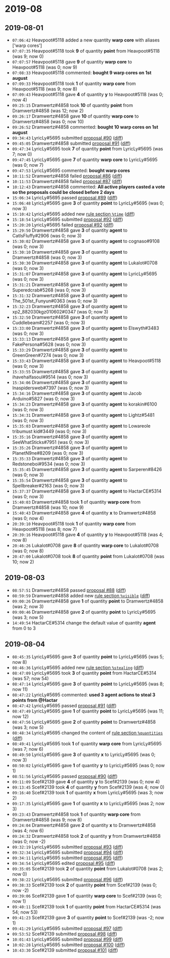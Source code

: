 # 2019-08

## 2019-08-01

* `07:06:42` Heavpoot#5118 added a new quantity **warp core** with aliases ['warp cores']
* `07:07:35` Heavpoot#5118 took **9** of quantity **point** from Heavpoot#5118 (was 9; now 0)
* `07:07:57` Heavpoot#5118 gave **9** of quantity **warp core** to Heavpoot#5118 (was 0; now 9)
* `07:08:33` Heavpoot#5118 commented: **bought 9 warp cores on 1st august**
* `07:09:33` Heavpoot#5118 took **1** of quantity **warp core** from Heavpoot#5118 (was 9; now 8)
* `07:09:43` Heavpoot#5118 gave **4** of quantity **y** to Heavpoot#5118 (was 0; now 4)
* `09:25:15` Dramwertz#4858 took **10** of quantity **point** from Dramwertz#4858 (was 12; now 2)
* `09:26:17` Dramwertz#4858 gave **10** of quantity **warp core** to Dramwertz#4858 (was 0; now 10)
* `09:26:52` Dramwertz#4858 commented: **bought 10 warp cores on 1st august**
* `09:34:43` LyricLy#5695 submitted [proposal #90](../proposals.md#90) ([diff](https://github.com/Quonauts/Quonauts-4/commit/ce133ebeb6da83e6f1e5e84d1e10cecfba37b15e))
* `09:45:05` Dramwertz#4858 submitted [proposal #91](../proposals.md#91) ([diff](https://github.com/Quonauts/Quonauts-4/commit/2ce810d6fd8bc9ec4c990cd7f3533cbcab9b0525))
* `09:47:34` LyricLy#5695 took **7** of quantity **point** from LyricLy#5695 (was 7; now 0)
* `09:47:45` LyricLy#5695 gave **7** of quantity **warp core** to LyricLy#5695 (was 0; now 7)
* `09:47:53` LyricLy#5695 commented: **bought warp cores**
* `10:11:52` Dramwertz#4858 failed [proposal #86](../proposals.md#86) ([diff](https://github.com/Quonauts/Quonauts-4/commit/54ae690709d6e941ed246bad6336f333fcefb779))
* `10:11:53` Dramwertz#4858 failed [proposal #87](../proposals.md#87) ([diff](https://github.com/Quonauts/Quonauts-4/commit/767a722de8d991a5496b8c6fc35ce468dac5fc86))
* `10:12:43` Dramwertz#4858 commented: **All active players casted a vote so the proposals could be closed before 2 days**
* `15:06:34` LyricLy#5695 passed [proposal #89](../proposals.md#89) ([diff](https://github.com/Quonauts/Quonauts-4/commit/e1bea7c232d0a1bf0b0fe649750b49d7f8292c65))
* `15:06:48` LyricLy#5695 gave **3** of quantity **point** to LyricLy#5695 (was 0; now 3)
* `15:10:42` LyricLy#5695 added new [rule section `%time`](../rules.md#time) ([diff](https://github.com/Quonauts/Quonauts-4/commit/29808dffafa45fdbb414f701cdd06f4859d17b26))
* `15:18:54` LyricLy#5695 submitted [proposal #92](../proposals.md#92) ([diff](https://github.com/Quonauts/Quonauts-4/commit/c50b1fd796c3188eb4c3e458c6fc8c55ba4b1580))
* `15:20:20` LyricLy#5695 failed [proposal #92](../proposals.md#92) ([diff](https://github.com/Quonauts/Quonauts-4/commit/bd8e92926bcf6d0fd1ecb0017da59b9944569cd5))
* `15:29:50` Dramwertz#4858 gave **3** of quantity **agent** to CatIsFluffy#2906 (was 0; now 3)
* `15:30:02` Dramwertz#4858 gave **3** of quantity **agent** to cognaso#9108 (was 0; now 3)
* `15:30:10` Dramwertz#4858 gave **3** of quantity **agent** to Dramwertz#4858 (was 0; now 3)
* `15:30:30` Dramwertz#4858 gave **3** of quantity **agent** to Lukalot#0708 (was 0; now 3)
* `15:31:07` Dramwertz#4858 gave **3** of quantity **agent** to LyricLy#5695 (was 0; now 3)
* `15:31:21` Dramwertz#4858 gave **3** of quantity **agent** to Superedcrab#5268 (was 0; now 3)
* `15:31:32` Dramwertz#4858 gave **3** of quantity **agent** to The_501st_Funyun#0363 (was 0; now 3)
* `15:32:23` Dramwertz#4858 gave **3** of quantity **agent** to xp2_882030kgz010602#0347 (was 0; now 3)
* `15:32:50` Dramwertz#4858 gave **3** of quantity **agent** to Cuddlebeam#2257 (was 0; now 3)
* `15:33:00` Dramwertz#4858 gave **3** of quantity **agent** to Elswyth#3483 (was 0; now 3)
* `15:33:13` Dramwertz#4858 gave **3** of quantity **agent** to FakePersona#5628 (was 0; now 3)
* `15:33:29` Dramwertz#4858 gave **3** of quantity **agent** to GreenGreen#7274 (was 0; now 3)
* `15:33:43` Dramwertz#4858 gave **3** of quantity **agent** to Heavpoot#5118 (was 0; now 3)
* `15:33:55` Dramwertz#4858 gave **3** of quantity **agent** to ihavehalfasoul#9514 (was 0; now 3)
* `15:34:06` Dramwertz#4858 gave **3** of quantity **agent** to Inaspidersweb#7397 (was 0; now 3)
* `15:34:16` Dramwertz#4858 gave **3** of quantity **agent** to Jacob Arduino#5827 (was 0; now 3)
* `15:34:23` Dramwertz#4858 gave **3** of quantity **agent** to korakin#6100 (was 0; now 3)
* `15:34:31` Dramwertz#4858 gave **3** of quantity **agent** to Lightz#5481 (was 0; now 3)
* `15:35:03` Dramwertz#4858 gave **3** of quantity **agent** to Lowareole tribumust kid#3449 (was 0; now 3)
* `15:35:16` Dramwertz#4858 gave **3** of quantity **agent** to SeeWhatSticks#7951 (was 0; now 3)
* `15:35:26` Dramwertz#4858 gave **3** of quantity **agent** to PlanetN9ne#8209 (was 0; now 3)
* `15:35:33` Dramwertz#4858 gave **3** of quantity **agent** to Redstoneboi#9534 (was 0; now 3)
* `15:35:45` Dramwertz#4858 gave **3** of quantity **agent** to Sarperen#8426 (was 0; now 3)
* `15:35:54` Dramwertz#4858 gave **3** of quantity **agent** to Spellbreaker#2163 (was 0; now 3)
* `15:37:37` Dramwertz#4858 gave **3** of quantity **agent** to HactarCE#5314 (was 0; now 3)
* `15:40:03` Dramwertz#4858 took **1** of quantity **warp core** from Dramwertz#4858 (was 10; now 9)
* `15:40:43` Dramwertz#4858 gave **4** of quantity **x** to Dramwertz#4858 (was 0; now 4)
* `20:39:10` Heavpoot#5118 took **1** of quantity **warp core** from Heavpoot#5118 (was 8; now 7)
* `20:39:16` Heavpoot#5118 gave **4** of quantity **y** to Heavpoot#5118 (was 4; now 8)
* `20:46:26` Lukalot#0708 gave **8** of quantity **warp core** to Lukalot#0708 (was 0; now 8)
* `20:47:00` Lukalot#0708 took **8** of quantity **point** from Lukalot#0708 (was 10; now 2)

## 2019-08-03

* `08:57:51` Dramwertz#4858 passed [proposal #88](../proposals.md#88) ([diff](https://github.com/Quonauts/Quonauts-4/commit/dd54819ed3ed9480e61ed24751b5d45e16066ba4))
* `08:59:59` Dramwertz#4858 added new [rule section `%visible`](../rules.md#visible) ([diff](https://github.com/Quonauts/Quonauts-4/commit/bf1b3b0692f11f3a2ca3f4db42c69e3de7d404d7))
* `09:00:26` Dramwertz#4858 gave **1** of quantity **point** to Dramwertz#4858 (was 2; now 3)
* `09:00:46` Dramwertz#4858 gave **2** of quantity **point** to LyricLy#5695 (was 3; now 5)
* `14:49:54` HactarCE#5314 change the default value of quantity **agent** from 0 to 3

## 2019-08-04

* `08:45:35` LyricLy#5695 gave **3** of quantity **point** to LyricLy#5695 (was 5; now 8)
* `08:46:36` LyricLy#5695 added new [rule section `%stealing`](../rules.md#stealing) ([diff](https://github.com/Quonauts/Quonauts-4/commit/f679cf35413bda23941e5606085ae117082676f5))
* `08:47:09` LyricLy#5695 took **3** of quantity **point** from HactarCE#5314 (was 57; now 54)
* `08:47:14` LyricLy#5695 gave **3** of quantity **point** to LyricLy#5695 (was 8; now 11)
* `08:47:22` LyricLy#5695 commented: **used 3 agent actions to steal 3 points from @Hactar**
* `08:47:42` LyricLy#5695 passed [proposal #91](../proposals.md#91) ([diff](https://github.com/Quonauts/Quonauts-4/commit/b60c1951a48179b1df496513481baa8f5110f386))
* `08:47:49` LyricLy#5695 gave **1** of quantity **point** to LyricLy#5695 (was 11; now 12)
* `08:47:56` LyricLy#5695 gave **2** of quantity **point** to Dramwertz#4858 (was 3; now 5)
* `08:48:34` LyricLy#5695 changed the content of [rule section `%quantities`](../rules.md#quantities) ([diff](https://github.com/Quonauts/Quonauts-4/commit/c8d9d1ac544d584218b9969a672a41e50fb2ddd4))
* `08:49:41` LyricLy#5695 took **1** of quantity **warp core** from LyricLy#5695 (was 7; now 6)
* `08:49:50` LyricLy#5695 gave **3** of quantity **x** to LyricLy#5695 (was 0; now 3)
* `08:50:02` LyricLy#5695 gave **1** of quantity **y** to LyricLy#5695 (was 0; now 1)
* `08:51:56` LyricLy#5695 passed [proposal #90](../proposals.md#90) ([diff](https://github.com/Quonauts/Quonauts-4/commit/666aaf0c5f9b9fe6a2b6972026fae44c8afea2ca))
* `09:11:09` Scef#2139 gave **4** of quantity **y** to Scef#2139 (was 0; now 4)
* `09:13:45` Scef#2139 took **4** of quantity **y** from Scef#2139 (was 4; now 0)
* `09:16:40` Scef#2139 took **1** of quantity **x** from LyricLy#5695 (was 3; now 2)
* `09:17:35` LyricLy#5695 gave **1** of quantity **x** to LyricLy#5695 (was 2; now 3)
* `09:23:43` Dramwertz#4858 took **1** of quantity **warp core** from Dramwertz#4858 (was 9; now 8)
* `09:24:04` Dramwertz#4858 gave **2** of quantity **x** to Dramwertz#4858 (was 4; now 6)
* `09:24:32` Dramwertz#4858 took **2** of quantity **y** from Dramwertz#4858 (was 0; now -2)
* `09:32:19` LyricLy#5695 submitted [proposal #93](../proposals.md#93) ([diff](https://github.com/Quonauts/Quonauts-4/commit/4309ababf98c1d40e1b4decc0a598fc827b0fa94))
* `09:32:34` LyricLy#5695 submitted [proposal #94](../proposals.md#94) ([diff](https://github.com/Quonauts/Quonauts-4/commit/3bc31941f142f6c0eecb96b4529958e3397af815))
* `09:34:11` LyricLy#5695 submitted [proposal #95](../proposals.md#95) ([diff](https://github.com/Quonauts/Quonauts-4/commit/74d06cba70f4d7c14f43b333670372cd9c5af10e))
* `09:34:54` LyricLy#5695 edited [proposal #95](../proposals.md#95) ([diff](https://github.com/Quonauts/Quonauts-4/commit/576b4db1063a170dbdf446c08b8af8233ddf4c13))
* `09:35:05` Scef#2139 took **2** of quantity **point** from Lukalot#0708 (was 2; now 0)
* `09:38:22` LyricLy#5695 submitted [proposal #96](../proposals.md#96) ([diff](https://github.com/Quonauts/Quonauts-4/commit/abd0e75f382735a2c7a8b09a78a78c184dcfff7d))
* `09:38:33` Scef#2139 took **2** of quantity **point** from Scef#2139 (was 0; now -2)
* `09:39:06` Scef#2139 gave **1** of quantity **warp core** to Scef#2139 (was 0; now 1)
* `09:40:11` Scef#2139 took **1** of quantity **point** from HactarCE#5314 (was 54; now 53)
* `09:41:23` Scef#2139 gave **3** of quantity **point** to Scef#2139 (was -2; now 1)
* `09:41:29` LyricLy#5695 submitted [proposal #97](../proposals.md#97) ([diff](https://github.com/Quonauts/Quonauts-4/commit/7cb7db7292ee194fed398de668a9d19cf616b169))
* `09:53:52` Scef#2139 submitted [proposal #98](../proposals.md#98) ([diff](https://github.com/Quonauts/Quonauts-4/commit/261cc78291685ab2a7c3684e5e8d26ece90eb4f2))
* `10:01:43` LyricLy#5695 submitted [proposal #99](../proposals.md#99) ([diff](https://github.com/Quonauts/Quonauts-4/commit/321cc00547b3dcfb86e4a0dbfa8eaaad4bb434fb))
* `10:02:28` LyricLy#5695 submitted [proposal #100](../proposals.md#100) ([diff](https://github.com/Quonauts/Quonauts-4/commit/0a2827b6f62565f373e7b428b35346b48e3a9d20))
* `10:43:30` Scef#2139 submitted [proposal #101](../proposals.md#101) ([diff](https://github.com/Quonauts/Quonauts-4/commit/87ff6ff1041692c14559a744f096d41863f6bfba))
